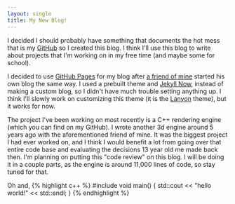 ```yaml
---
layout: single
title: My New Blog!
---
```

I decided I should probably have something that documents the hot mess that is my [GitHub](https://github.com/) so I created this blog. I think I'll use this blog to write about projects that I'm working on in my free time (and maybe some for school). 

I decided to use [GitHub Pages](https://pages.github.com/) for my blog after [a friend of mine](https://dagronlund.github.io) started his own blog the same way. I used a prebuilt theme and [Jekyll Now](https://github.com/barryclark/jekyll-now), instead of making a custom blog, so I didn't have much trouble setting anything up. I think I'll slowly work on customizing this theme (it is the [Lanyon](https://github.com/poole/lanyon) theme), but it works for now. 

The project I've been working on most recently is a C++ rendering engine (which you can find on my GitHub). I wrote another 3d engine around 5 years ago with the aforementioned friend of mine. It was the biggest project I had ever worked on, and I think I would benefit a lot from going over that entire code base and evaluating the decisions 13 year old me made back then. I'm planning on putting this "code review" on this blog. I will be doing it in a couple parts, as the engine is around 11,000 lines of code, so stay tuned for that.

Oh and,
{% highlight c++ %}
#include <iostream>
void main() {
	std::cout << "hello world!" << std::endl;
}
{% endhighlight %}
